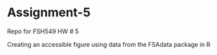 # Assignment-5
Repo for FSH549 HW # 5

Creating an accessible figure using data from the FSAdata package in R
